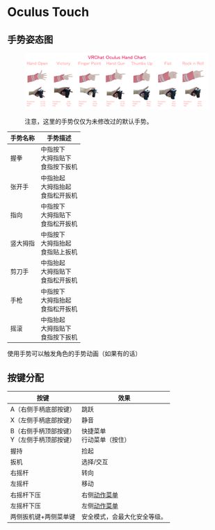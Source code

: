 # Oculus Touch

## 手势姿态图

<figure><img src="../../.gitbook/assets/image (22).png" alt=""><figcaption><p>注意，这里的手势仅仅为未修改过的默认手势。</p></figcaption></figure>

手势名称    | 手势描述                             
----------- | -------------------------------------
握拳        | 中指按下<br>大拇指贴下<br>食指按下扳机
张开手      | 中指抬起<br>大拇指抬起<br>食指松开扳机
指向        | 中指按下<br>大拇指贴下<br>食指松开扳机
竖大拇指    | 中指按下<br>大拇指抬起<br>食指贴上扳机
剪刀手      | 中指抬起<br>大拇指贴下<br>食指松开扳机
手枪        | 中指按下<br>大拇指抬起<br>食指松开扳机
摇滚        | 中指抬起<br>大拇指贴下<br>食指按下扳机

使用手势可以触发角色的手势动画（如果有的话）

## 按键分配

按键                                          | 效果                                 
--------------------------------------------- | -------------------------------------
A（右侧手柄底部按键）                         | 跳跃
X（左侧手柄底部按键）                         | 静音
B（右侧手柄顶部按键）<br>Y（左侧手柄顶部按键） | 快捷菜单<br>行动菜单（按住）
握持                                          | 捡起
扳机                                          | 选择/交互
右摇杆                                        | 转向
左摇杆                                        | 移动
右摇杆下压                                    | 右侧[动作菜单](https://docs.vrchat.com/docs/action-menu)
左摇杆下压                                    | 左侧[动作菜单](https://docs.vrchat.com/docs/action-menu)
两侧扳机键+两侧菜单键                         | 安全模式，会最大化安全等级。


